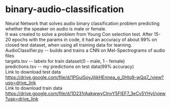 # binary-audio-classification
Neural Network that solves audio binary classification problem predicting whether the speaker on audio is male or female.     
It was created to solve a problem from Young Con selection test. After 15-20 epochs with the params in code, it had an accuracy of about 99% on closed test dataset, when using all training data for learning.  
AudioClassifier.py -- builds and trains a CNN on Mel-Spectrograms of audio files   
targets.tsv -- labels for train dataset(0 - male, 1 - female)  
predictions.tsv  -- my predictions on test data(99% accuracy)    
Link to download test data   https://drive.google.com/file/d/1PGuiSoyJjlikHEnnea_g_0HIq9-wQq7_/view?usp=drive_link  
Link to download train data  https://drive.google.com/file/d/1D231rAakwwyCInvY5FlEF7_3eCv5YHyI/view?usp=drive_link
